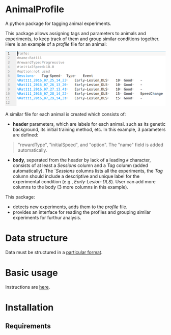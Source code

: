 # AnimalProfile

A python package for tagging animal experiments.

This package allows assigning tags and parameters to animals and experiments, to keep track of them and group similar conditions together.
Here is an example of a _profile_ file for an animal:

![A screenshot of an example profile](doc/profile_example.png)

A similar file for each animal is created which consists of:
- __header__ parameters, which are labels for each animal.
such as its genetic background, its initial training method, etc.
In this example, 3 parameters are defined:
> "rewardType", "initialSpeed", and "option".
The "name" field is added automatically.
- __body__, seperated from the header by lack of a leading `#` character, consists of at least a _Sessions_ column and a _Tag_ column (added automatically).
The `_Sessions_ columns lists all the experiments, the _Tag_ column should include a descriptive and unique label for the experimental condition (e.g., _Early-Lesion-DLS_).
User can add more columns to the body (3 more columns in this example).

This package:
- detects new experiments, adds them to the _profile_ file.
- provides an interface for reading the profiles and grouping similar experiments for furthur analysis.

# Data structure

Data must be structured in a [particular format](/doc/dataStructure.md).

# Basic usage

Instructions are [here](/doc/instructions.md).

# Installation

## Requirements